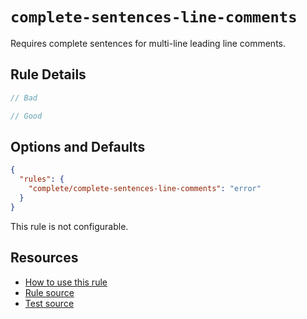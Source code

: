 # `complete-sentences-line-comments`

Requires complete sentences for multi-line leading line comments.

## Rule Details

```ts
// Bad

// Good
```

## Options and Defaults

```json
{
  "rules": {
    "complete/complete-sentences-line-comments": "error"
  }
}
```

This rule is not configurable.

## Resources

- [How to use this rule](../..)
- [Rule source](https://github.com/complete-ts/complete/blob/main/packages/eslint-plugin-complete/src/rules/complete-sentences-line-comments.ts)
- [Test source](https://github.com/complete-ts/complete/blob/main/packages/eslint-plugin-complete/tests/rules/complete-sentences-line-comments.test.ts)
